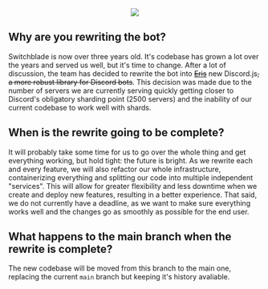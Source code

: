 <div align="center">
  <img src="https://i.imgur.com/eSw0ZjQ.png"><br>
</div>

## Why are you rewriting the bot?
Switchblade is now over three years old. It's codebase has grown a lot over the years and served us well, but it's time to change. After a lot of discussion, the team has decided to rewrite the bot into ~~[Eris](https://github.com/abalabahaha/eris)~~ new Discord.js~~, a more robust library for Discord bots~~. This decision was made due to the number of servers we are currently serving quickly getting closer to Discord's obligatory sharding point (2500 servers) and the inability of our current codebase to work well with shards.

## When is the rewrite going to be complete?
It will probably take some time for us to go over the whole thing and get everything working, but hold tight: the future is bright. As we rewrite each and every feature, we will also refactor our whole infrastructure, containerizing everything and splitting our code into multiple independent "services". This will allow for greater flexibility and less downtime when we create and deploy new features, resulting in a better experience. That said, we do not currently have a deadline, as we want to make sure everything works well and the changes go as smoothly as possible for the end user.

## What happens to the main branch when the rewrite is complete?
The new codebase will be moved from this branch to the main one, replacing the current `main` branch but keeping it's history avaliable.
